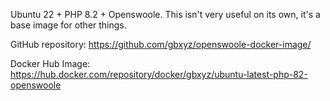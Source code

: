 Ubuntu 22 + PHP 8.2 + Openswoole. This isn't very useful on its own, it's a base image for other things.

GitHub repository: https://github.com/gbxyz/openswoole-docker-image/

Docker Hub Image: https://hub.docker.com/repository/docker/gbxyz/ubuntu-latest-php-82-openswoole
